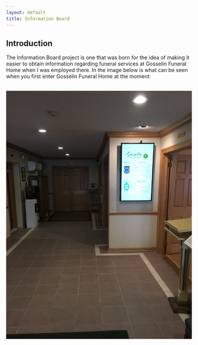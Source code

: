 ```yaml
---
layout: default
title: Information Board
---
```


## Introduction

The Information Board project is one that was born for the idea of making it
easier to obtain information regarding funeral services at Gosselin Funeral
Home when I was employed there. In the image below is what can be seen when
you first enter Gosselin Funeral Home at the moment:

<br/>
<div class="row">
    <img class="img-responsive" src="./img/information_board.png">
</div>
<br/>


